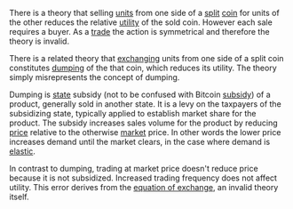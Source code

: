 There is a theory that selling [units](Glossary#unit) from one side of a [split](Glossary#split) [coin](Glossary#coin) for units of the other reduces the relative [utility](Glossary#utility) of the sold coin. However each sale requires a buyer. As a [trade](Glossary#trade) the action is symmetrical and therefore the theory is invalid. 

There is a related theory that [exchanging](Glossary#exchange) units from one side of a split coin constitutes [dumping](https://en.m.wikipedia.org/wiki/Dumping_(pricing_policy)) of the that coin, which reduces its utility. The theory simply misrepresents the concept of dumping.

Dumping is [state](Glossary#state) subsidy (not to be confused with Bitcoin [subsidy](Glossary#subsidy)) of a product, generally sold in another state. It is a levy on the taxpayers of the subsidizing state, typically applied to establish market share for the product. The subsidy increases sales volume for the product by reducing [price](Glossary#price) relative to the otherwise [market](Glossary#market) price. In other words the lower price increases demand until the market clears, in the case where demand is [elastic](https://en.m.wikipedia.org/wiki/Price_elasticity_of_demand).

In contrast to dumping, trading at market price doesn't reduce price because it is not subsidized. Increased trading frequency does not affect utility. This error derives from the [equation of exchange](https://mises.org/library/man-economy-and-state-power-and-market/html/p/1107), an invalid theory itself.